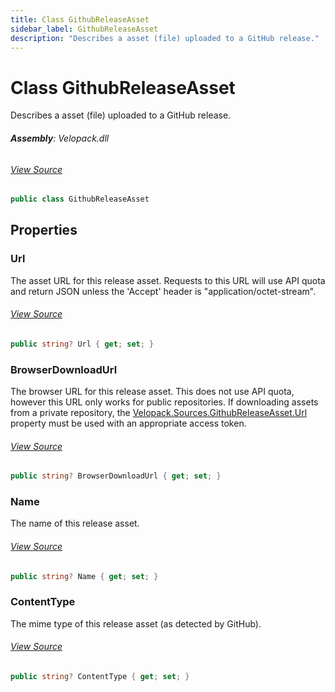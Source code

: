 ```yaml
---
title: Class GithubReleaseAsset
sidebar_label: GithubReleaseAsset
description: "Describes a asset (file) uploaded to a GitHub release."
---
```

# Class GithubReleaseAsset
Describes a asset (file) uploaded to a GitHub release.

###### **Assembly**: Velopack.dll
###### [View Source](https://github.com/velopack/velopack.git/blob/master/src/Velopack/Sources/GithubSource.cs#L31)
```csharp title="Declaration"
public class GithubReleaseAsset
```
## Properties
### Url
The asset URL for this release asset. Requests to this URL will use API
quota and return JSON unless the 'Accept' header is "application/octet-stream".
###### [View Source](https://github.com/velopack/velopack.git/blob/master/src/Velopack/Sources/GithubSource.cs#L37)
```csharp title="Declaration"
public string? Url { get; set; }
```
### BrowserDownloadUrl
The browser URL for this release asset. This does not use API quota,
however this URL only works for public repositories. If downloading
assets from a private repository, the [Velopack.Sources.GithubReleaseAsset.Url](../Velopack.Sources/GithubReleaseAsset#url) property must
be used with an appropriate access token.
###### [View Source](https://github.com/velopack/velopack.git/blob/master/src/Velopack/Sources/GithubSource.cs#L46)
```csharp title="Declaration"
public string? BrowserDownloadUrl { get; set; }
```
### Name
The name of this release asset.
###### [View Source](https://github.com/velopack/velopack.git/blob/master/src/Velopack/Sources/GithubSource.cs#L50)
```csharp title="Declaration"
public string? Name { get; set; }
```
### ContentType
The mime type of this release asset (as detected by GitHub).
###### [View Source](https://github.com/velopack/velopack.git/blob/master/src/Velopack/Sources/GithubSource.cs#L54)
```csharp title="Declaration"
public string? ContentType { get; set; }
```
